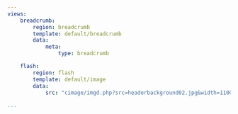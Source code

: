 ```yaml
---
views:
    breadcrumb:
        region: breadcrumb
        template: default/breadcrumb
        data:
            meta:
                type: breadcrumb

    flash:
        region: flash
        template: default/image
        data:
            src: "cimage/imgd.php?src=headerbackground02.jpg&width=1100&h=200&crop-to-fit&area=30,0,0,0"

...
```

